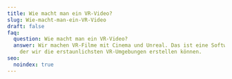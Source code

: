 ```yaml
---
title: Wie macht man ein VR-Video?
slug: Wie-macht-man-ein-VR-Video
draft: false
faq:
  question: Wie macht man ein VR-Video?
  answer: Wir machen VR-Filme mit Cinema und Unreal. Das ist eine Software, mit
    der wir die erstaunlichsten VR-Umgebungen erstellen können.
seo:
  noindex: true
---
```

